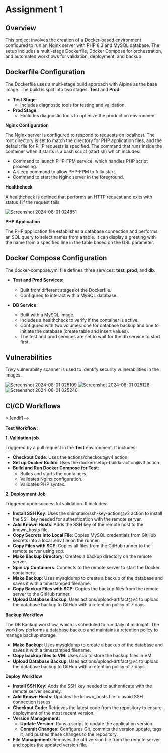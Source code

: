 # Assignment 1
## Overview

This project involves the creation of a Docker-based environment configured to run an Nginx server with PHP 8.3 and MySQL database. The setup includes a multi-stage Dockerfile, Docker Compose for orchestration, and automated workflows for validation, deployment, and backup


## Dockerfile Configuration

The Dockerfile uses a multi-stage build approach with Alpine as the base image. The build is split into two stages: **Test** and **Prod**.

-   **Test Stage**:
     -   Includes diagnostic tools for testing and validation.
-   **Prod Stage**:
     - Excludes diagnostic tools to optimize the production environment

**Nginx Configuration**

The Nginx server is configured to respond to requests on localhost. The root directory is set to match the directory for PHP application files, and the default file for PHP requests is specified.
The command that runs inside the container when it starts is a bash script (start.sh) which includes:

- Command to launch PHP-FPM service, which handles PHP script processing.
- A sleep command to allow PHP-FPM to fully start.
- Command to start the Nginx server in the foreground.
  
**Healthcheck**

A healthcheck is defined that performs an HTTP request and exits with status 1 if the request fails.

![Screenshot 2024-08-01 024851](https://github.com/user-attachments/assets/ef785539-7277-4841-ac4e-3341bececc16)

**PHP Application**

The PHP application file establishes a database connection and performs an SQL query to select names from a table. It can display a greeting with the name from a specified line in the table based on the URL parameter.

## Docker Compose Configuration

The docker-compose.yml file defines three services: **test**, **prod**, and **db**.

-   **Test and Prod Services**:
	-   Built from different stages of the Dockerfile.
	-   Configured to interact with a MySQL database.

-   **DB Service**:
	-   Built with a MySQL image.
	-   Includes a healthcheck to verify if the container is active.
	-   Configured with two volumes: one for database backup and one to initiate the database (create table and insert values).
	-   The test and prod services are set to wait for the db service to start first.

## Vulnerabilities

Trivy vulnerability scanner is used to identify security vulnerabilities in the images.

![Screenshot 2024-08-01 025109](https://github.com/user-attachments/assets/6a47109e-7202-43f6-ab34-74f6e867b654)
![Screenshot 2024-08-01 025128](https://github.com/user-attachments/assets/d451b300-69f9-4985-a193-993b7f17f3a2)
![Screenshot 2024-08-01 025240](https://github.com/user-attachments/assets/df6d170d-5877-4935-b333-673e9ef990b1)


## CI/CD Workflows

<![endif]-->

**Test Workflow:**

**1. Validation job**

Triggered by a pull request in the **Test** environment. It includes:

-  **Checkout Code**: Uses the actions/checkout@v4 action.
-  **Set up Docker Buildx**: Uses the docker/setup-buildx-action@v3 action.
-  **Build and Run Docker Compose for Test**:
	-   Builds and starts the containers.
	-   Validates Nginx configuration.
	-   Validates PHP syntax.

**2. Deployment Job**

Triggered upon successful validation. It includes:

- **Install SSH Key**: Uses the shimataro/ssh-key-action@v2 action to install the SSH key needed for authentication with the remote server.
-  **Add Known Hosts**: Adds the SSH key of the remote host to the known_hosts file.
-  **Copy Secrets into Local File**: Copies MySQL credentials from GitHub secrets into a local .env file on the runner.
-  **Copy Files with SCP**: Copies all files from the GitHub runner to the remote server using scp.
-  **Make Backup Directory**: Creates a backup directory on the remote server.
-  **Spin Up Containers**: Connects to the remote server to start the Docker containers.
-  **Make Backup**: Uses mysqldump to create a backup of the database and saves it with a timestamped filename.
-  **Copy Backup Files with SCP**: Copies the backup files from the remote server to the GitHub runner.
-  **Upload Database Backup**: Uses actions/upload-artifact@v4 to upload the database backup to GitHub with a retention policy of 7 days.


**Backup Workflow**

The DB Backup workflow, which is scheduled to run daily at midnight. The workflow performs a database backup and maintains a retention policy to manage backup storage.

-  **Make Backup**: Uses mysqldump to create a backup of the database and saves it with a timestamped filename.
-  **Copy backup files to VM**: Uses scp to store the backup files in VM
-  **Upload Database Backup**: Uses actions/upload-artifact@v4 to upload the database backup to GitHub with a retention policy of 7 days.

**Deploy Workflow**

-  **Install SSH Key:** Adds the SSH key needed to authenticate with the remote server securely.
-  **Add Known Hosts:** Updates the known_hosts file to avoid SSH connection issues.
-  **Checkout Code:** Retrieves the latest code from the repository to ensure deployment of the most recent version.
- **Version Management:**
	-   **Update Version:** Runs a script to update the application version.
	-   **Commit Changes:** Configures Git, commits the version update, tags it, and pushes these changes to the repository.
-  **File Management:** Removes the old version file from the remote server and copies the updated version file.




